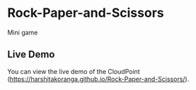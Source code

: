 # Rock-Paper-and-Scissors
Mini game

## Live Demo
You can view the live demo of the CloudPoint (https://harshitakoranga.github.io/Rock-Paper-and-Scissors/).
